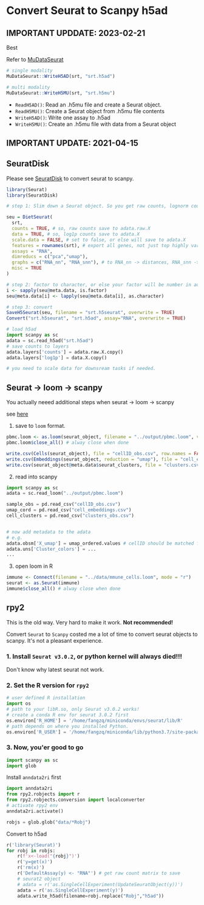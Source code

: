 # Convert Seurat to Scanpy h5ad


## IMPORTANT UPDDATE: 2023-02-21
Best 

Refer to [MuDataSeurat](https://pmbio.github.io/MuDataSeurat/index.html)
```R
# single modality
MuDataSeurat::WriteH5AD(srt, "srt.h5ad")

# multi modality
MuDataSeurat::WriteH5MU(srt, "srt.h5mu")
```

- `ReadH5AD()`: Read an .h5mu file and create a Seurat object.
- `ReadH5MU()`: Create a Seurat object from .h5mu file contents
- `WriteH5AD()`: Write one assay to .h5ad
- `WriteH5MU()`: Create an .h5mu file with data from a Seurat object


## IMPORTANT UPDATE: 2021-04-15

## SeuratDisk
Please see [SeuratDisk](https://mojaveazure.github.io/seurat-disk/reference/Convert.html) to convert seurat to scanpy.

```R
library(Seurat)
library(SeuratDisk)

# step 1: Slim down a Seurat object. So you get raw counts, lognorm counts

seu = DietSeurat(
  srt,
  counts = TRUE, # so, raw counts save to adata.raw.X 
  data = TRUE, # so, log1p counts save to adata.X
  scale.data = FALSE, # set to false, or else will save to adata.X
  features = rownames(srt), # export all genes, not just top highly variable genes
  assays = "RNA",
  dimreducs = c("pca","umap"),
  graphs = c("RNA_nn", "RNA_snn"), # to RNA_nn -> distances, RNA_snn -> connectivities
  misc = TRUE
)

# step 2: factor to character, or else your factor will be number in adata 
i <- sapply(seu@meta.data, is.factor)
seu@meta.data[i] <- lapply(seu@meta.data[i], as.character)

# step 3: convert 
SaveH5Seurat(seu, filename = "srt.h5seurat", overwrite = TRUE)
Convert("srt.h5seurat", "srt.h5ad", assay="RNA", overwrite = TRUE)
```

```python
# load h5ad
import scanpy as sc
adata = sc.read_h5ad("srt.h5ad")
# save counts to layers
adata.layers['counts'] = adata.raw.X.copy()
adata.layers['log1p'] = data.X.copy()

# you need to scale data for downsream tasks if needed.
```



## Seurat -> loom -> scanpy

You actually neeed additional steps when seurat -> loom -> scanpy

see [here](https://github.com/basilkhuder/Seurat-to-RNA-Velocity)

1. save to `loom` format.
```R
pbmc.loom <- as.loom(seurat_object, filename = "../output/pbmc.loom", verbose = FALSE)
pbmc.loom$close_all() # alway close when done 

write.csv(Cells(seurat_object), file = "cellID_obs.csv", row.names = FALSE)
write.csv(Embeddings(seurat_object, reduction = "umap"), file = "cell_embeddings.csv")
write.csv(seurat_object@meta.data$seurat_clusters, file = "clusters.csv")

```
2. read into scanpy
```python
import scanpy as sc
adata = sc.read_loom("../output/pbmc.loom")

sample_obs = pd.read_csv("cellID_obs.csv")
umap_cord = pd.read_csv("cell_embeddings.csv")
cell_clusters = pd.read_csv("clusters_obs.csv")


# now add metadata to the adata 
# e.g.
adata.obsm['X_umap'] = umap_ordered.values # cellID should be matched first
adata.uns['Cluster_colors'] = ...
...
```

3. open loom in R
```R
immune <- Connect(filename = "../data/mmune_cells.loom", mode = "r")
seurat <- as.Seurat(immune)
immune$close_all() # alway close when done 
```


## rpy2
This is the old way. Very hard to make it work. **Not recommended!**

Convert `Seurat` to `Scanpy` costed me a lot of time to convert seurat objects to scanpy. It's not a pleasant experience.  

### 1. Install `Seurat v3.0.2`, or python kernel will always died!!!
Don't know why latest seurat not work.

### 2. Set the R version for `rpy2`
```python
# user defined R installation
import os
# path to your libR.so, only Seurat v3.0.2 works! 
# create a conda R env for seurat 3.0.2 first
os.environ['R_HOME'] = '/home/fangzq/miniconda/envs/seurat/lib/R' 
# path depends on where you installed Python.
os.environ['R_USER'] = '/home/fangzq/miniconda/lib/python3.7/site-packages/rpy2' 
```
### 3. Now, you'er good to go
```python
import scanpy as sc
import glob
```

Install `anndata2ri` first
```python
import anndata2ri
from rpy2.robjects import r
from rpy2.robjects.conversion import localconverter
# activate rpy2 env
anndata2ri.activate()
```
```python
robjs = glob.glob("data/*Robj")
```
Convert to h5ad

```python
r('library(Seurat)')
for robj in robjs:
    r(f'x<-load("{robj}")')
    r('y=get(x)')
    r('rm(x)')
    r('DefaultAssay(y) <- "RNA"') # get raw count matrix to save
    # seurat2 object
    # adata = r('as.SingleCellExperiment(UpdateSeuratObject(y))')
    adata = r('as.SingleCellExperiment(y)')
    adata.write_h5ad(filename=robj.replace("Robj","h5ad"))
```




